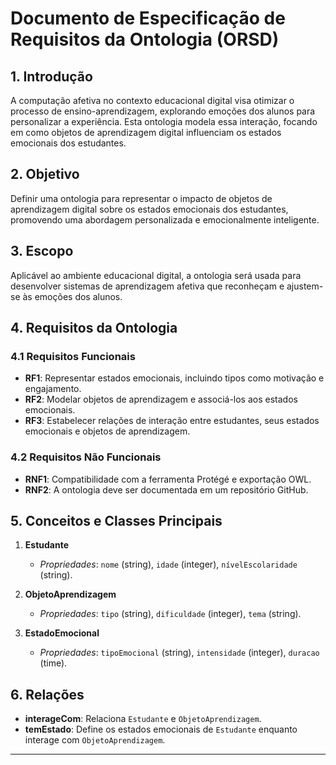 # Documento de Especificação de Requisitos da Ontologia (ORSD)

## 1. Introdução

A computação afetiva no contexto educacional digital visa otimizar o processo de ensino-aprendizagem, explorando emoções dos alunos para personalizar a experiência. Esta ontologia modela essa interação, focando em como objetos de aprendizagem digital influenciam os estados emocionais dos estudantes.

## 2. Objetivo

Definir uma ontologia para representar o impacto de objetos de aprendizagem digital sobre os estados emocionais dos estudantes, promovendo uma abordagem personalizada e emocionalmente inteligente.

## 3. Escopo

Aplicável ao ambiente educacional digital, a ontologia será usada para desenvolver sistemas de aprendizagem afetiva que reconheçam e ajustem-se às emoções dos alunos.

## 4. Requisitos da Ontologia

### 4.1 Requisitos Funcionais
- **RF1**: Representar estados emocionais, incluindo tipos como motivação e engajamento.
- **RF2**: Modelar objetos de aprendizagem e associá-los aos estados emocionais.
- **RF3**: Estabelecer relações de interação entre estudantes, seus estados emocionais e objetos de aprendizagem.

### 4.2 Requisitos Não Funcionais
- **RNF1**: Compatibilidade com a ferramenta Protégé e exportação OWL.
- **RNF2**: A ontologia deve ser documentada em um repositório GitHub.

## 5. Conceitos e Classes Principais

1. **Estudante**
   - *Propriedades*: `nome` (string), `idade` (integer), `nívelEscolaridade` (string).
   
2. **ObjetoAprendizagem**
   - *Propriedades*: `tipo` (string), `dificuldade` (integer), `tema` (string).
   
3. **EstadoEmocional**
   - *Propriedades*: `tipoEmocional` (string), `intensidade` (integer), `duracao` (time).

## 6. Relações

- **interageCom**: Relaciona `Estudante` e `ObjetoAprendizagem`.
- **temEstado**: Define os estados emocionais de `Estudante` enquanto interage com `ObjetoAprendizagem`.

---
